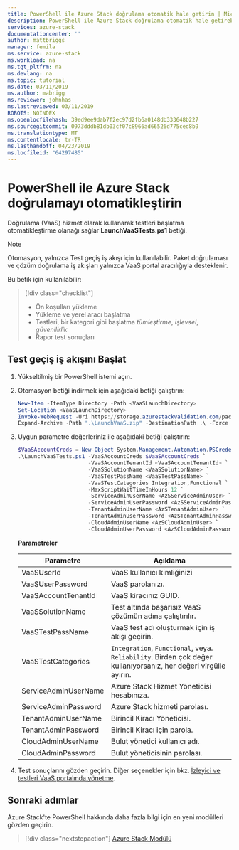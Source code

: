 ```yaml
---
title: PowerShell ile Azure Stack doğrulama otomatik hale getirin | Microsoft Docs
description: PowerShell ile Azure Stack doğrulama otomatik hale getirebilirsiniz.
services: azure-stack
documentationcenter: ''
author: mattbriggs
manager: femila
ms.service: azure-stack
ms.workload: na
ms.tgt_pltfrm: na
ms.devlang: na
ms.topic: tutorial
ms.date: 03/11/2019
ms.author: mabrigg
ms.reviewer: johnhas
ms.lastreviewed: 03/11/2019
ROBOTS: NOINDEX
ms.openlocfilehash: 39ed9ee9dab7f2ec97d2fb6a0148db333648b227
ms.sourcegitcommit: 0973dddb81db03cf07c8966ad66526d775ced8b9
ms.translationtype: MT
ms.contentlocale: tr-TR
ms.lasthandoff: 04/23/2019
ms.locfileid: "64297485"
---
```

# <a name="automate-azure-stack-validation-with-powershell"></a>PowerShell ile Azure Stack doğrulamayı otomatikleştirin

Doğrulama (VaaS) hizmet olarak kullanarak testleri başlatma otomatikleştirme olanağı sağlar **LaunchVaaSTests.ps1** betiği.

> [!NOTE]  
> Otomasyon, yalnızca Test geçiş iş akışı için kullanılabilir. Paket doğrulaması ve çözüm doğrulama iş akışları yalnızca VaaS portal aracılığıyla desteklenir.

Bu betik için kullanılabilir:

> [!div class="checklist"]
> * Ön koşulları yükleme
> * Yükleme ve yerel aracı başlatma
> * Testleri, bir kategori gibi başlatma *tümleştirme*, *işlevsel*, *güvenilirlik*
> * Rapor test sonuçları

## <a name="launch-the-test-pass-workflow"></a>Test geçiş iş akışını Başlat

1. Yükseltilmiş bir PowerShell istemi açın.

2. Otomasyon betiği indirmek için aşağıdaki betiği çalıştırın:

    ```powershell
    New-Item -ItemType Directory -Path <VaaSLaunchDirectory>
    Set-Location <VaaSLaunchDirectory>
    Invoke-WebRequest -Uri https://storage.azurestackvalidation.com/packages/Microsoft.VaaS.Scripts.latest.nupkg -OutFile "LaunchVaaS.zip"
    Expand-Archive -Path ".\LaunchVaaS.zip" -DestinationPath .\ -Force
    ```

3. Uygun parametre değerleriniz ile aşağıdaki betiği çalıştırın:

    ```powershell
    $VaaSAccountCreds = New-Object System.Management.Automation.PSCredential "<VaaSUserId>", (ConvertTo-SecureString "<VaaSUserPassword>" -AsPlainText -Force)
    .\LaunchVaaSTests.ps1 -VaaSAccountCreds $VaaSAccountCreds `
                          -VaaSAccountTenantId <VaaSAccountTenantId> `
                          -VaaSSolutionName <VaaSSolutionName> `
                          -VaaSTestPassName <VaaSTestPassName> `
                          -VaaSTestCategories Integration,Functional `
                          -MaxScriptWaitTimeInHours 12 `
                          -ServiceAdminUserName <AzSServiceAdminUser> `
                          -ServiceAdminUserPassword <AzSServiceAdminPassword> `
                          -TenantAdminUserName <AzSTenantAdminUser> `
                          -TenantAdminUserPassword <AzSTenantAdminPassword> `
                          -CloudAdminUserName <AzSCloudAdminUser> `
                          -CloudAdminUserPassword <AzSCloudAdminPassword>
    ```

    **Parametreler**

    | Parametre | Açıklama |
    | --- | --- |
    | VaaSUserId | VaaS kullanıcı kimliğinizi |
    | VaaSUserPassword | VaaS parolanızı. |
    | VaaSAccountTenantId | VaaS kiracınız GUID. |
    | VaaSSolutionName | Test altında başarısız VaaS çözümün adına çalıştırılır. |
    | VaaSTestPassName | VaaS test adı oluşturmak için iş akışı geçirin. |
    | VaaSTestCategories | `Integration`, `Functional`, veya. `Reliability`. Birden çok değer kullanıyorsanız, her değeri virgülle ayırın.  |
    | ServiceAdminUserName | Azure Stack Hizmet Yöneticisi hesabınıza.  |
    | ServiceAdminPassword | Azure Stack hizmeti parolası.  |
    | TenantAdminUserName | Birincil Kiracı Yöneticisi.  |
    | TenantAdminPassword | Birincil Kiracı için parola.  |
    | CloudAdminUserName | Bulut yönetici kullanıcı adı.  |
    | CloudAdminPassword | Bulut yöneticisinin parolası.  |

4. Test sonuçlarını gözden geçirin. Diğer seçenekler için bkz. [İzleyici ve testleri VaaS portalında yönetme](azure-stack-vaas-monitor-test.md).

## <a name="next-steps"></a>Sonraki adımlar

Azure Stack'te PowerShell hakkında daha fazla bilgi için en yeni modülleri gözden geçirin.

> [!div class="nextstepaction"]
> [Azure Stack Modülü](https://docs.microsoft.com/powershell/azure/azure-stack/overview?view=azurestackps-1.6.0)

